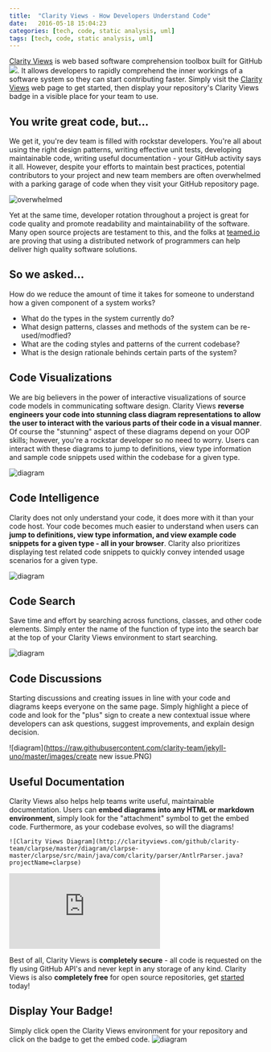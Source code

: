 ```yaml
---
title:  "Clarity Views - How Developers Understand Code"
date:   2016-05-18 15:04:23
categories: [tech, code, static analysis, uml]
tags: [tech, code, static analysis, uml]
---
```


<p class="lead"><a href="http://clarityviews.com">Clarity Views</a> is web based software comprehension toolbox built for GitHub <img style="display: inline-block; margin:0;" src="http://clarityviews.com/badge">. It allows developers to rapidly comprehend the inner workings of a software system so they can start contributing faster. Simply visit the <a href="http://clarityviews.com">Clarity Views</a> web page to get started, then display your repository's Clarity Views badge in a visible place for your team to use. </p>

<span class="fa fa-question-circle-o"></span>

## You write great code, but...
We get it, you're dev team is filled with rockstar developers. You're all about using the right design patterns, writing effective unit tests, developing maintainable code, writing useful documentation - your GitHub activity says it all. However, despite your efforts to maintain best practices, potential contributors to your project and new team members are often overwhelmed with a parking garage of code when they visit your GitHub repository page.  


![overwhelmed](https://raw.githubusercontent.com/clarity-team/jekyll-uno/master/images/overwhelmed.gif)

Yet at the same time,  developer rotation throughout a project is great for code quality and promote readability and maintainability of the software. Many open source projects are testament to this, and the folks at [teamed.io](http://www.teamed.io/) are proving that using a distributed network of programmers can help deliver high quality software solutions.

## So we asked... 
How do we reduce the amount of time it takes for someone to understand how a given component of a system works? 

-   What do the types in the system currently do?
-   What design patterns, classes and methods of the system can be re-used/modfied?
-   What are the coding styles and patterns of the current codebase?
-   What is the design rationale behinds certain parts of the system?


##  Code Visualizations
We are big believers in the power of interactive visualizations of source code models in communicating software design. Clarity Views **reverse engineers your code into stunning class diagram representations to allow the user to interact with the various parts of their code in a visual manner**. Of course the "stunning" aspect of these diagrams depend on your OOP skills; however, you're a rockstar developer so no need to worry. Users can interact with these diagrams to jump to definitions, view type information and sample code snippets used within the codebase for a given type.

![diagram](https://raw.githubusercontent.com/clarity-team/jekyll-uno/master/images/diagram.PNG)

## Code Intelligence
Clarity does not only understand your code, it does more with it than your code host. Your code becomes much easier to understand when users can **jump to definitions, view type information, and view example code snippets for a given type - all in your browser**. Clarity also prioritizes displaying test related code snippets to quickly convey intended usage scenarios for a given type.

![diagram](https://raw.githubusercontent.com/clarity-team/jekyll-uno/master/images/code.PNG)

## Code Search
Save time and effort by searching across functions, classes, and other code elements. Simply enter the name of the function of type into the search bar at the top of your Clarity Views environment to start searching.

![diagram](https://raw.githubusercontent.com/clarity-team/jekyll-uno/master/images/search.PNG)

## Code Discussions
Starting discussions and creating issues in line with your code and diagrams keeps everyone on the same page. Simply highlight a piece of code and look for the "plus" sign to create a new contextual issue where developers can ask questions, suggest improvements, and explain design decision. 

![diagram](https://raw.githubusercontent.com/clarity-team/jekyll-uno/master/images/create new issue.PNG)

## Useful Documentation
Clarity Views also helps help teams write useful, maintainable documentation. Users can **embed diagrams into any HTML or markdown environment**, simply look for the "attachment" symbol to get the embed code. Furthermore, as your codebase evolves, so will the diagrams!

```
![Clarity Views Diagram](http://clarityviews.com/github/clarity-team/clarpse/master/diagram/clarpse-master/clarpse/src/main/java/com/clarity/parser/AntlrParser.java?projectName=clarpse)
````
![Clarity Views Diagram](http://clarityviews.com/embed/clarity-team/clarpse/master/diagram/clarpse-master/clarpse/src/main/java/com/clarity/parser/AntlrParser.java)


<p class="lead">Best of all, Clarity Views is <b>completely secure</b> - all code is requested on the fly using GitHub API's and never kept in any storage of any kind. Clarity Views is also <b>completely free</b> for open source repositories, get <a href="http://clarityviews.com">started</a> today! </p>

## Display Your Badge!
Simply click open the Clarity Views environment for your repository and click on the badge to get the embed code.
![diagram](https://raw.githubusercontent.com/clarity-team/jekyll-uno/master/images/Badge.PNG)
